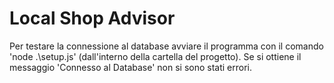 # Local Shop Advisor

Per testare la connessione al database avviare il programma con il comando 'node .\setup.js' (dall'interno della cartella del progetto). Se si ottiene il messaggio 'Connesso al Database' non si sono stati errori.
